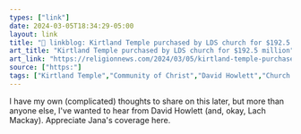 ```yaml
---
types: ["link"]
date: 2024-03-05T18:34:29-05:00
layout: link
title: "🔗 linkblog: Kirtland Temple purchased by LDS church for $192.5 million'"
art_title: "Kirtland Temple purchased by LDS church for $192.5 million"
art_link: "https://religionnews.com/2024/03/05/kirtland-temple-purchased-by-lds-church-for-192-5-million/"
source: ["https:"]
tags: ["Kirtland Temple","Community of Christ","David Howlett","Church of Jesus Christ of Latter-day Saints"]
---
```

I have my own (complicated) thoughts to share on this later, but more than anyone else, I've wanted to hear from David Howlett (and, okay, Lach Mackay). Appreciate Jana's coverage here.
